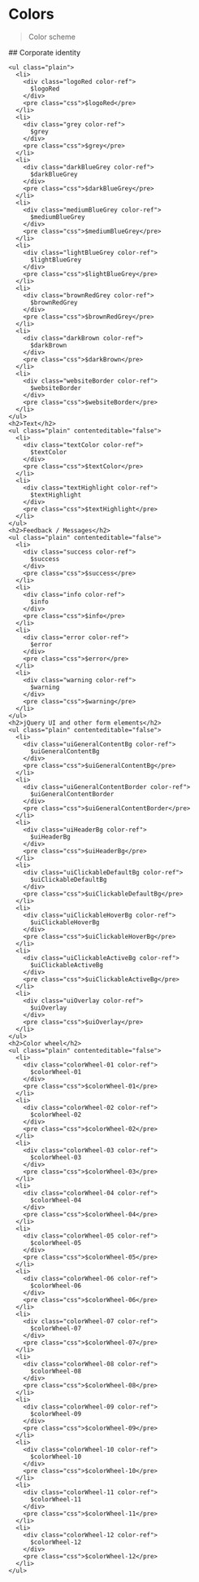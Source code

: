 <!--
tags: ["Style Guide:Colors"]
-->

# Colors

> Color scheme

  <div class="colors">
    ## Corporate identity

    <ul class="plain">
      <li>
        <div class="logoRed color-ref">
          $logoRed
        </div>
        <pre class="css">$logoRed</pre>
      </li>
      <li>
        <div class="grey color-ref">
          $grey
        </div>
        <pre class="css">$grey</pre>
      </li>
      <li>
        <div class="darkBlueGrey color-ref">
          $darkBlueGrey
        </div>
        <pre class="css">$darkBlueGrey</pre>
      </li>
      <li>
        <div class="mediumBlueGrey color-ref">
          $mediumBlueGrey
        </div>
        <pre class="css">$mediumBlueGrey</pre>
      </li>
      <li>
        <div class="lightBlueGrey color-ref">
          $lightBlueGrey
        </div>
        <pre class="css">$lightBlueGrey</pre>
      </li>
      <li>
        <div class="brownRedGrey color-ref">
          $brownRedGrey
        </div>
        <pre class="css">$brownRedGrey</pre>
      </li>
      <li>
        <div class="darkBrown color-ref">
          $darkBrown
        </div>
        <pre class="css">$darkBrown</pre>
      </li>
      <li>
        <div class="websiteBorder color-ref">
          $websiteBorder
        </div>
        <pre class="css">$websiteBorder</pre>
      </li>
    </ul>
    <h2>Text</h2>
    <ul class="plain" contenteditable="false">
      <li>
        <div class="textColor color-ref">
          $textColor
        </div>
        <pre class="css">$textColor</pre>
      </li>
      <li>
        <div class="textHighlight color-ref">
          $textHighlight
        </div>
        <pre class="css">$textHighlight</pre>
      </li>
    </ul>
    <h2>Feedback / Messages</h2>
    <ul class="plain" contenteditable="false">
      <li>
        <div class="success color-ref">
          $success
        </div>
        <pre class="css">$success</pre>
      </li>
      <li>
        <div class="info color-ref">
          $info
        </div>
        <pre class="css">$info</pre>
      </li>
      <li>
        <div class="error color-ref">
          $error
        </div>
        <pre class="css">$error</pre>
      </li>
      <li>
        <div class="warning color-ref">
          $warning
        </div>
        <pre class="css">$warning</pre>
      </li>
    </ul>
    <h2>jQuery UI and other form elements</h2>
    <ul class="plain" contenteditable="false">
      <li>
        <div class="uiGeneralContentBg color-ref">
          $uiGeneralContentBg
        </div>
        <pre class="css">$uiGeneralContentBg</pre>
      </li>
      <li>
        <div class="uiGeneralContentBorder color-ref">
          $uiGeneralContentBorder
        </div>
        <pre class="css">$uiGeneralContentBorder</pre>
      </li>
      <li>
        <div class="uiHeaderBg color-ref">
          $uiHeaderBg
        </div>
        <pre class="css">$uiHeaderBg</pre>
      </li>
      <li>
        <div class="uiClickableDefaultBg color-ref">
          $uiClickableDefaultBg
        </div>
        <pre class="css">$uiClickableDefaultBg</pre>
      </li>
      <li>
        <div class="uiClickableHoverBg color-ref">
          $uiClickableHoverBg
        </div>
        <pre class="css">$uiClickableHoverBg</pre>
      </li>
      <li>
        <div class="uiClickableActiveBg color-ref">
          $uiClickableActiveBg
        </div>
        <pre class="css">$uiClickableActiveBg</pre>
      </li>
      <li>
        <div class="uiOverlay color-ref">
          $uiOverlay
        </div>
        <pre class="css">$uiOverlay</pre>
      </li>
    </ul>
    <h2>Color wheel</h2>
    <ul class="plain" contenteditable="false">
      <li>
        <div class="colorWheel-01 color-ref">
          $colorWheel-01
        </div>
        <pre class="css">$colorWheel-01</pre>
      </li>
      <li>
        <div class="colorWheel-02 color-ref">
          $colorWheel-02
        </div>
        <pre class="css">$colorWheel-02</pre>
      </li>
      <li>
        <div class="colorWheel-03 color-ref">
          $colorWheel-03
        </div>
        <pre class="css">$colorWheel-03</pre>
      </li>
      <li>
        <div class="colorWheel-04 color-ref">
          $colorWheel-04
        </div>
        <pre class="css">$colorWheel-04</pre>
      </li>
      <li>
        <div class="colorWheel-05 color-ref">
          $colorWheel-05
        </div>
        <pre class="css">$colorWheel-05</pre>
      </li>
      <li>
        <div class="colorWheel-06 color-ref">
          $colorWheel-06
        </div>
        <pre class="css">$colorWheel-06</pre>
      </li>
      <li>
        <div class="colorWheel-07 color-ref">
          $colorWheel-07
        </div>
        <pre class="css">$colorWheel-07</pre>
      </li>
      <li>
        <div class="colorWheel-08 color-ref">
          $colorWheel-08
        </div>
        <pre class="css">$colorWheel-08</pre>
      </li>
      <li>
        <div class="colorWheel-09 color-ref">
          $colorWheel-09
        </div>
        <pre class="css">$colorWheel-09</pre>
      </li>
      <li>
        <div class="colorWheel-10 color-ref">
          $colorWheel-10
        </div>
        <pre class="css">$colorWheel-10</pre>
      </li>
      <li>
        <div class="colorWheel-11 color-ref">
          $colorWheel-11
        </div>
        <pre class="css">$colorWheel-11</pre>
      </li>
      <li>
        <div class="colorWheel-12 color-ref">
          $colorWheel-12
        </div>
        <pre class="css">$colorWheel-12</pre>
      </li>
    </ul>
  </div>
